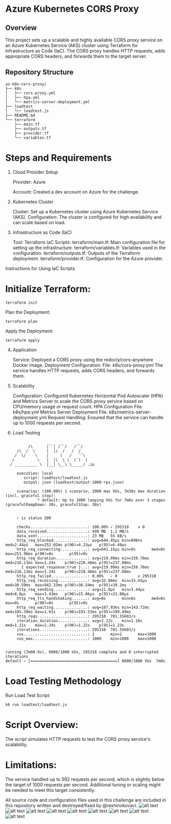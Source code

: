 # Azure Kubernetes CORS Proxy

## Overview

This project sets up a scalable and highly available CORS proxy service on an Azure Kubernetes Service (AKS) cluster using Terraform for Infrastructure as Code (IaC). The CORS proxy handles HTTP requests, adds appropriate CORS headers, and forwards them to the target server.

## Repository Structure

```
az-k8s-cors-proxy/
├── k8s
│   ├── cors-proxy.yml
│   ├── hpa.yml
│   └── metrics-server-deployment.yml
├── loadtest
│   └── loadtest.js
├── README.md
└── terraform
    ├── main.tf
    ├── outputs.tf
    ├── provider.tf
    └── variables.tf

```     
# Steps and Requirements
1. Cloud Provider Setup

    Provider: Azure

    Account: Created a dev account on Azure for the challenge.

2. Kubernetes Cluster

    Cluster: Set up a Kubernetes cluster using Azure Kubernetes Service (AKS).
    Configuration: The cluster is configured for high availability and can scale based on load.

3. Infrastructure as Code (IaC)

    Tool: Terraform
    IaC Scripts:
        terraform/main.tf: Main configuration file for setting up the infrastructure.
        terraform/variables.tf: Variables used in the configuration.
        terraform/outputs.tf: Outputs of the Terraform deployment.
        terraform/provider.tf: Configuration for the Azure provider.

Instructions for Using IaC Scripts

# Initialize Terraform:

```
terraform init
```   
Plan the Deployment:

```   
terraform plan
```   
Apply the Deployment:

```   
terraform apply
```   
4. Application

    Service: Deployed a CORS proxy using the redocly/cors-anywhere Docker image.
    Deployment Configuration:
        File: k8s/cors-proxy.yml
        The service handles HTTP requests, adds CORS headers, and forwards them.

5. Scalability

    Configuration: Configured Kubernetes Horizontal Pod Autoscaler (HPA) and Metrics Server to scale the CORS proxy service based on CPU/memory usage or request count.
    HPA Configuration File: k8s/hpa.yml
    Metrics Server Deployment File: k8s/metrics-server-deployment.yml
    Request Handling: Ensured that the service can handle up to 1000 requests per second.

6. Load Testing

```   

          /\      |‾‾| /‾‾/   /‾‾/   
     /\  /  \     |  |/  /   /  /    
    /  \/    \    |     (   /   ‾‾\  
   /          \   |  |\  \ |  (‾)  | 
  / __________ \  |__| \__\ \_____/ .io

     execution: local
        script: loadtest/loadtest.js
        output: json (loadtest/output-1000-rps.json)

     scenarios: (100.00%) 1 scenario, 1000 max VUs, 7m30s max duration (incl. graceful stop):
              * default: Up to 1000 looping VUs for 7m0s over 3 stages (gracefulRampDown: 30s, gracefulStop: 30s)


     ✓ is status 200

     checks.........................: 100.00% ✓ 295310    ✗ 0     
     data_received..................: 499 MB  1.2 MB/s
     data_sent......................: 23 MB   55 kB/s
     http_req_blocked...............: avg=644.45µs min=898ns    med=2.44µs   max=252.02ms p(90)=4.23µs   p(95)=6.49µs  
     http_req_connecting............: avg=641.15µs min=0s       med=0s       max=251.96ms p(90)=0s       p(95)=0s      
     http_req_duration..............: avg=219.99ms min=159.76ms med=216.11ms max=1.24s    p(90)=228.48ms p(95)=237.08ms
       { expected_response:true }...: avg=219.99ms min=159.76ms med=216.11ms max=1.24s    p(90)=228.48ms p(95)=237.08ms
     http_req_failed................: 0.00%   ✓ 0         ✗ 295310
     http_req_receiving.............: avg=32.04ms  min=15.43µs  med=30.59ms  max=942.33ms p(90)=36.54ms  p(95)=39.2ms  
     http_req_sending...............: avg=11.8µs   min=3.44µs   med=8.8µs    max=3.43ms   p(90)=15.86µs  p(95)=21.08µs 
     http_req_tls_handshaking.......: avg=0s       min=0s       med=0s       max=0s       p(90)=0s       p(95)=0s      
     http_req_waiting...............: avg=187.93ms min=143.72ms med=185.39ms max=1.01s    p(90)=193.53ms p(95)=199.49ms
     http_reqs......................: 295310  701.55603/s
     iteration_duration.............: avg=1.22s    min=1.16s    med=1.21s    max=2.24s    p(90)=1.22s    p(95)=1.23s   
     iterations.....................: 295310  701.55603/s
     vus............................: 2       min=2       max=1000
     vus_max........................: 1000    min=1000    max=1000


running (7m00.9s), 0000/1000 VUs, 295310 complete and 0 interrupted iterations
default ✓ [======================================] 0000/1000 VUs  7m0s
```   
# Load Testing Methodology

Run Load Test Script:

```   
k6 run loadtest/loadtest.js

```   
# Script Overview:
The script simulates HTTP requests to test the CORS proxy service's scalability.

# Limitations:
The service handled up to 592 requests per second, which is slightly below the target of 1000 requests per second. Additional tuning or scaling might be needed to meet this target consistently.



All source code and configuration files used in this challenge are included in this repository written and destroyed/fixed by @rexhinokovaci.
![alt text](image.png)
![alt text](image-1.png)
![alt text](image-2.png)
![alt text](image-3.png)
![alt text](image-11.png)
![alt text](image-4.png)
![alt text](image-5.png)
![alt text](image-8.png)
![alt text](image-9.png)